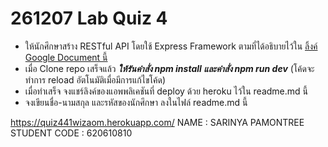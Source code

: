 # 261207 Lab Quiz 4

* ให้นักศึกษาสร้าง RESTful API โดยใช้ Express Framework ตามที่ได้อธิบายไว้ใน [ลิ้งค์ Google Document นี้](https://docs.google.com/document/d/1_U-EvJXLMlaz046yWOIrxLo6EbarQ3VXYiEVRpFRcpo/edit?usp=sharing)
* เมื่อ Clone repo เสร็จแล้ว ***ให้รันคำสั่ง npm install และคำสั่ง npm run dev*** (โค้ดจะทำการ reload อัตโนมัติเมื่อมีการแก้ไขโค้ด)
* เมื่อทำเสร็จ จงแชร์ลิงค์ของแอพพลิเคชันที่ deploy ด้วย heroku ไว้ใน readme.md นี้
* จงเขียนชื่อ-นามสกุล และรหัสของนักศึกษา ลงในไฟล์ readme.md นี้ 

https://quiz441wizaom.herokuapp.com/
NAME : SARINYA PAMONTREE
STUDENT CODE : 620610810
